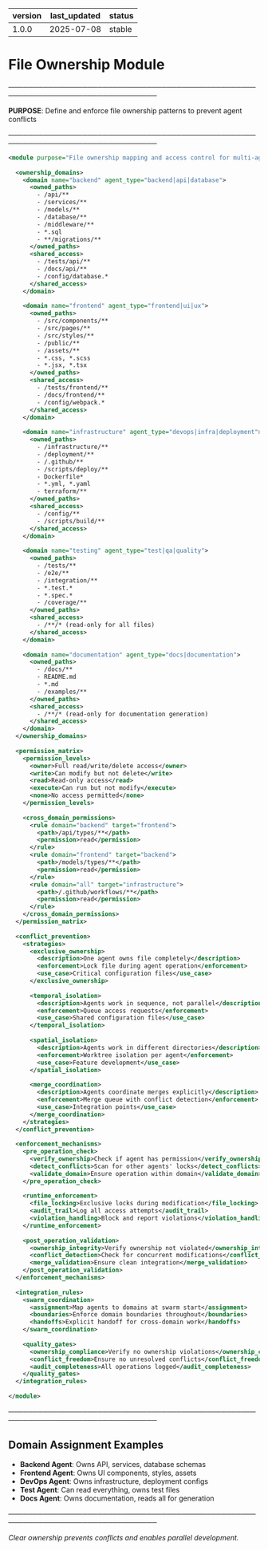 | version | last_updated | status |
|---------|--------------|--------|
| 1.0.0   | 2025-07-08   | stable |

# File Ownership Module

────────────────────────────────────────────────────────────────────────────────

**PURPOSE**: Define and enforce file ownership patterns to prevent agent conflicts

────────────────────────────────────────────────────────────────────────────────

```xml
<module purpose="File ownership mapping and access control for multi-agent coordination">
  
  <ownership_domains>
    <domain name="backend" agent_type="backend|api|database">
      <owned_paths>
        - /api/**
        - /services/**
        - /models/**
        - /database/**
        - /middleware/**
        - *.sql
        - **/migrations/**
      </owned_paths>
      <shared_access>
        - /tests/api/**
        - /docs/api/**
        - /config/database.*
      </shared_access>
    </domain>
    
    <domain name="frontend" agent_type="frontend|ui|ux">
      <owned_paths>
        - /src/components/**
        - /src/pages/**
        - /src/styles/**
        - /public/**
        - /assets/**
        - *.css, *.scss
        - *.jsx, *.tsx
      </owned_paths>
      <shared_access>
        - /tests/frontend/**
        - /docs/frontend/**
        - /config/webpack.*
      </shared_access>
    </domain>
    
    <domain name="infrastructure" agent_type="devops|infra|deployment">
      <owned_paths>
        - /infrastructure/**
        - /deployment/**
        - /.github/**
        - /scripts/deploy/**
        - Dockerfile*
        - *.yml, *.yaml
        - terraform/**
      </owned_paths>
      <shared_access>
        - /config/**
        - /scripts/build/**
      </shared_access>
    </domain>
    
    <domain name="testing" agent_type="test|qa|quality">
      <owned_paths>
        - /tests/**
        - /e2e/**
        - /integration/**
        - *.test.*
        - *.spec.*
        - /coverage/**
      </owned_paths>
      <shared_access>
        - /**/* (read-only for all files)
      </shared_access>
    </domain>
    
    <domain name="documentation" agent_type="docs|documentation">
      <owned_paths>
        - /docs/**
        - README.md
        - *.md
        - /examples/**
      </owned_paths>
      <shared_access>
        - /**/* (read-only for documentation generation)
      </shared_access>
    </domain>
  </ownership_domains>
  
  <permission_matrix>
    <permission_levels>
      <owner>Full read/write/delete access</owner>
      <write>Can modify but not delete</write>
      <read>Read-only access</read>
      <execute>Can run but not modify</execute>
      <none>No access permitted</none>
    </permission_levels>
    
    <cross_domain_permissions>
      <rule domain="backend" target="frontend">
        <path>/api/types/**</path>
        <permission>read</permission>
      </rule>
      <rule domain="frontend" target="backend">
        <path>/models/types/**</path>
        <permission>read</permission>
      </rule>
      <rule domain="all" target="infrastructure">
        <path>/.github/workflows/**</path>
        <permission>read</permission>
      </rule>
    </cross_domain_permissions>
  </permission_matrix>
  
  <conflict_prevention>
    <strategies>
      <exclusive_ownership>
        <description>One agent owns file completely</description>
        <enforcement>Lock file during agent operation</enforcement>
        <use_case>Critical configuration files</use_case>
      </exclusive_ownership>
      
      <temporal_isolation>
        <description>Agents work in sequence, not parallel</description>
        <enforcement>Queue access requests</enforcement>
        <use_case>Shared configuration files</use_case>
      </temporal_isolation>
      
      <spatial_isolation>
        <description>Agents work in different directories</description>
        <enforcement>Worktree isolation per agent</enforcement>
        <use_case>Feature development</use_case>
      </spatial_isolation>
      
      <merge_coordination>
        <description>Agents coordinate merges explicitly</description>
        <enforcement>Merge queue with conflict detection</enforcement>
        <use_case>Integration points</use_case>
      </merge_coordination>
    </strategies>
  </conflict_prevention>
  
  <enforcement_mechanisms>
    <pre_operation_check>
      <verify_ownership>Check if agent has permission</verify_ownership>
      <detect_conflicts>Scan for other agents' locks</detect_conflicts>
      <validate_domain>Ensure operation within domain</validate_domain>
    </pre_operation_check>
    
    <runtime_enforcement>
      <file_locking>Exclusive locks during modification</file_locking>
      <audit_trail>Log all access attempts</audit_trail>
      <violation_handling>Block and report violations</violation_handling>
    </runtime_enforcement>
    
    <post_operation_validation>
      <ownership_integrity>Verify ownership not violated</ownership_integrity>
      <conflict_detection>Check for concurrent modifications</conflict_detection>
      <merge_validation>Ensure clean integration</merge_validation>
    </post_operation_validation>
  </enforcement_mechanisms>
  
  <integration_rules>
    <swarm_coordination>
      <assignment>Map agents to domains at swarm start</assignment>
      <boundaries>Enforce domain boundaries throughout</boundaries>
      <handoffs>Explicit handoff for cross-domain work</handoffs>
    </swarm_coordination>
    
    <quality_gates>
      <ownership_compliance>Verify no ownership violations</ownership_compliance>
      <conflict_freedom>Ensure no unresolved conflicts</conflict_freedom>
      <audit_completeness>All operations logged</audit_completeness>
    </quality_gates>
  </integration_rules>
  
</module>
```

────────────────────────────────────────────────────────────────────────────────

## Domain Assignment Examples

- **Backend Agent**: Owns API, services, database schemas
- **Frontend Agent**: Owns UI components, styles, assets
- **DevOps Agent**: Owns infrastructure, deployment configs
- **Test Agent**: Can read everything, owns test files
- **Docs Agent**: Owns documentation, reads all for generation

────────────────────────────────────────────────────────────────────────────────

*Clear ownership prevents conflicts and enables parallel development.*